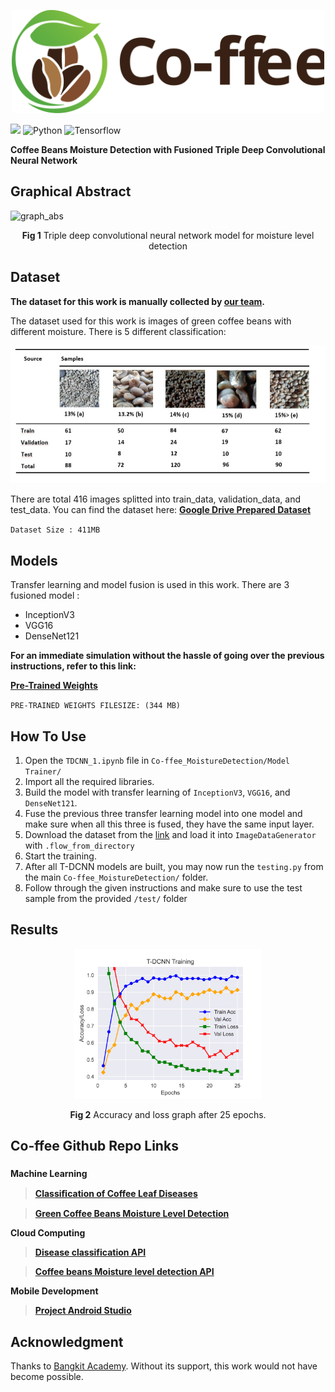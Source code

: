 <p align="center">
  <img width="500" alt="logo" src="Images/logo2.svg"/>
</p>

[![](https://img.shields.io/badge/ID%20Team-C22_PC377-blue)](https://github.com/arsyakaukabi/Co-ffee_BangkitCapstone)
![Python](https://img.shields.io/badge/python-v3.9.0+-success.svg)
![Tensorflow](https://img.shields.io/badge/tensorflow-v2.8.0+-success.svg)

**Coffee Beans Moisture Detection with Fusioned Triple Deep Convolutional Neural Network**
## Graphical Abstract
![graph_abs](Images/Graphic%20abstract-Page-5.png)
<p align="center">
    <b>Fig 1</b> Triple deep convolutional neural network model for moisture level detection
</p>

## Dataset
**The dataset for this work is manually collected by [our team][1].**

The dataset used for this work is images of green coffee beans with different moisture. There is 5 different classification:

![dataset](Images/dataset.jpeg)

There are total 416 images splitted into train_data, validation_data, and test_data.
You can find the dataset here: **<a target=blank_ href="https://drive.google.com/drive/folders/1WaI9rQo7gBEZzdL7b40X_ciEuAy9DC-R?usp=sharing">Google Drive Prepared Dataset<a/>**

`Dataset Size : 411MB`

[1]:(https://github.com/arsyakaukabi/Co-ffee_BangkitCapstone)
## Models
Transfer learning and model fusion is used in this work. There are 3 fusioned model :
- InceptionV3
- VGG16
- DenseNet121

**For an immediate simulation without the hassle of going over the previous instructions, refer to this link:**

 **<a href="https://drive.google.com/file/d/11ycNNk1YWZGSVtpbrCJ3zwIBZgwxd7ai/view?usp=sharing">Pre-Trained Weights</a>**

`PRE-TRAINED WEIGHTS FILESIZE: (344 MB)`

## How To Use
1. Open the `TDCNN_1.ipynb` file in `Co-ffee_MoistureDetection/Model Trainer/`
2. Import all the required libraries.
3. Build the model with transfer learning of `InceptionV3`, `VGG16`, and `DenseNet121`. 
4. Fuse the previous three transfer learning model into one model and make sure when all this three is fused, they have the same input layer.
5. Download the dataset from the [link](https://drive.google.com/drive/folders/1WaI9rQo7gBEZzdL7b40X_ciEuAy9DC-R?usp=sharing) and load it into `ImageDataGenerator` with `.flow_from_directory`
6. Start the training.
7. After all T-DCNN models are built, you may now run the `testing.py` from the main `Co-ffee_MoistureDetection/` folder.
8. Follow through the given instructions and make sure to use the test sample from the provided `/test/` folder
## Results
<p align="center">
    <img src="History/TDCNN.svg" alt="drawing" width="300"/>
    
<p align="center">
    <b>Fig 2</b> Accuracy and loss graph after 25 epochs.
</p>

## Co-ffee Github Repo Links ##
###
**Machine Learning**
>**[Classiﬁcation of Coffee Leaf Diseases](https://github.com/arsyakaukabi/Co-ffee_A)**

>**[Green Coffee Beans Moisture Level Detection](https://github.com/ivandityap/Co-ffee_MoistureDetection)**

**Cloud Computing**
>**[Disease classification API](https://github.com/xrizer/Co-ffee-Desease-API)**

>**[Coffee beans Moisture level detection API](https://github.com/xrizer/Co-ffee-Desease-API
)**

**Mobile Development**

>**[Project Android Studio](https://github.com/Rizalfirman165/co-ffee)**

## Acknowledgment ##
Thanks to [Bangkit Academy](https://grow.google/intl/id_id/bangkit/). Without its support, this work would not have become possible.

